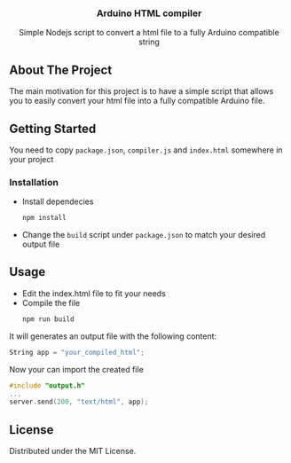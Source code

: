 <div align="center">

<h3 align="center">Arduino HTML compiler</h3>

  <p align="center">
    Simple Nodejs script to convert a html file to a fully Arduino compatible string
  </p>
</div>


<!-- ABOUT THE PROJECT -->
## About The Project
The main motivation for this project is to have a simple script that allows you to easily convert your html file into a fully compatible Arduino file.


<!-- GETTING STARTED -->
## Getting Started
You need to copy `package.json`, `compiler.js` and `index.html` somewhere in your project

### Installation
* Install dependecies
  ```sh
  npm install
  ```
* Change the `build` script under `package.json` to match your desired output file

<!-- USAGE EXAMPLES -->
## Usage
* Edit the index.html file to fit your needs
* Compile the file
  ```sh
  npm run build
  ```
It will generates an output file with the following content:
  ```c++
  String app = "your_compiled_html";
  ```
Now your can import the created file
  ```c++
  #include "output.h"
  ...
  server.send(200, "text/html", app);
  ```

<!-- LICENSE -->
## License

Distributed under the MIT License.
